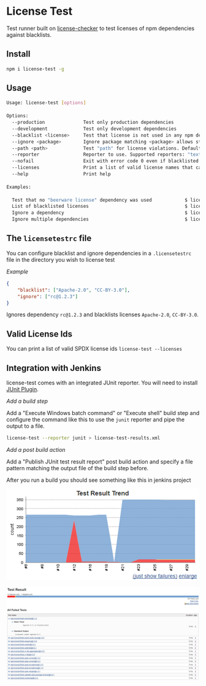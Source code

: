 # License Test

Test runner built on [license-checker](https://www.npmjs.com/package/license-checker) to test licenses of npm dependencies against blacklists.

## Install

```bash
npm i license-test -g
```

## Usage

```bash
Usage: license-test [options]

Options:
  --production              Test only production dependencies
  --development             Test only development dependencies
  --blacklist <license>     Test that license is not used in any npm dependency
  --ignore <package>        Ignore package matching <package> allows star patterns
  --path <path>             Test "path" for license violations. Defaults to current directory
  --reporter                Reporter to use. Supported reporters: "text", "junit" and "silent" to supress output
  --nofail                  Exit with error code 0 even if blacklisted licenses were found
  --licenses                Print a list of valid license names that can be used in blacklist
  --help                    Print help

Examples:

  Test that no "beerware license" dependency was used            $ license-test --blacklist Beerware
  List of blacklisted licenses                                   $ license-test --blacklist beerware --blacklist AGPL-3.0
  Ignore a dependency                                            $ license-test --ignore yargs@10.0.3
  Ignore multiple dependencies                                   $ license-test --ignore yargs@10.0.3 --ignore doctrine@2.1.0
```

## The `licensetestrc` file

You can configure blacklist and ignore dependencies in a `.licensetestrc` file in the directory you wish to license test

*Example*

```json
{
    "blacklist": ["Apache-2.0", "CC-BY-3.0"],
    "ignore": ["rc@1.2.3"]
}
```

Ignores dependency `rc@1.2.3` and blacklists licenses `Apache-2.0`, `CC-BY-3.0`.

## Valid License Ids

You can print a list of valid SPDX license ids `license-test --licenses`

## Integration with Jenkins

license-test comes with an integrated JUnit reporter. You will need to install [JUnit Plugin](https://wiki.jenkins.io/display/JENKINS/JUnit+Plugin).

*Add a build step*

Add a "Execute Windows batch command" or "Execute shell" build step and configure the command like this to use the `junit` reporter and pipe the output to a file.

```bash
license-test --reporter junit > license-test-results.xml
```

*Add a post build action*

Add a "Publish JUnit test result report" post build action and specify a file pattern matching the output file of the build step before.

After you run a build you should see something like this in jenkins project

![Test Result Trend](https://github.com/Softwarepark/license-test/blob/master/assets/jenkins-test-overview.png)

![Test Result](https://github.com/Softwarepark/license-test/blob/master/assets/jenkins-test-detail.png)

